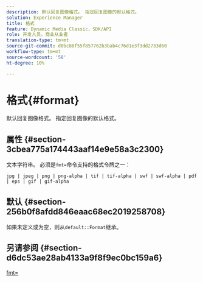 ```yaml
---
description: 默认回复图像格式。 指定回复图像的默认格式。
solution: Experience Manager
title: 格式
feature: Dynamic Media Classic，SDK/API
role: 开发人员，商业从业者
translation-type: tm+mt
source-git-commit: d0bc88f55f857762b3bab4c76d1e3f3dd2733d60
workflow-type: tm+mt
source-wordcount: '58'
ht-degree: 10%

---
```



# 格式{#format}

默认回复图像格式。 指定回复图像的默认格式。

## 属性 {#section-3cbea775a174443aaf14e9e58a3c2300}

文本字符串。 必须是`fmt=`命令支持的格式令牌之一：

`jpg | jpeg | png | png-alpha | tif | tif-alpha | swf | swf-alpha | pdf | eps | gif | gif-alpha`

## 默认 {#section-256b0f8afdd846eaac68ec2019258708}

如果未定义或为空，则从`default::Format`继承。

## 另请参阅 {#section-d6dc53ae28ab4133a9f8f9ec0bc159a6}

[fmt=](../../../../../ir-api/http-protocol/image-rendering-api-ref/c-ir-http-protocol-ref/c-ir-http-protocol-command-reference/r-ir-fmt.md#reference-4c743f67d56b47c5b774fcc900ff758c)

